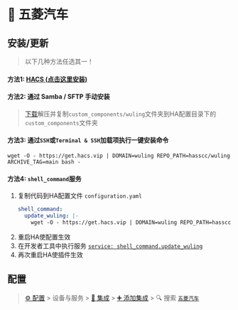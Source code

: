 # 🚗 五菱汽车

<a name="install"></a>
## 安装/更新

> 以下几种方法任选其一！

#### 方法1: [HACS (**点击这里安装**)](https://my.home-assistant.io/redirect/hacs_repository/?owner=hasscc&repository=wuling&category=integration)

#### 方法2: 通过 Samba / SFTP 手动安装
> [下载](https://github.com/hasscc/wuling/archive/main.zip)解压并复制`custom_components/wuling`文件夹到HA配置目录下的`custom_components`文件夹

#### 方法3: 通过`SSH`或`Terminal & SSH`加载项执行一键安装命令
```shell
wget -O - https://get.hacs.vip | DOMAIN=wuling REPO_PATH=hasscc/wuling ARCHIVE_TAG=main bash -
```

#### 方法4: `shell_command`服务
1. 复制代码到HA配置文件 `configuration.yaml`
    ```yaml
    shell_command:
      update_wuling: |-
        wget -O - https://get.hacs.vip | DOMAIN=wuling REPO_PATH=hasscc/wuling ARCHIVE_TAG=main bash -
    ```
2. 重启HA使配置生效
3. 在开发者工具中执行服务 [`service: shell_command.update_wuling`](https://my.home-assistant.io/redirect/developer_call_service/?service=shell_command.update_wuling)
4. 再次重启HA使插件生效


<a name="config"></a>
## 配置

> [⚙️ 配置](https://my.home-assistant.io/redirect/config) > 设备与服务 > [🧩 集成](https://my.home-assistant.io/redirect/integrations) > [➕ 添加集成](https://my.home-assistant.io/redirect/config_flow_start?domain=wuling) > 🔍 搜索 [`五菱汽车`](https://my.home-assistant.io/redirect/config_flow_start?domain=wuling)
